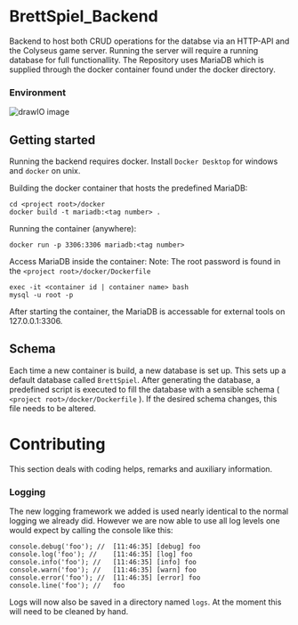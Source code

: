 # BrettSpiel_Backend

Backend to host both CRUD operations for the databse via an HTTP-API and the Colyseus game server.
Running the server will require a running database for full functionallity. The Repository uses MariaDB which is supplied
through the docker container found under the docker directory.

### Environment
![drawIO image](resources/Brettspiel_Backend.png "Deployment and Production environment for the Brettspiel_Backend")

## Getting started



Running the backend requires docker. Install ```Docker Desktop``` for windows and ```docker``` on unix.

Building the docker container that hosts the predefined MariaDB:
```
cd <project root>/docker
docker build -t mariadb:<tag number> .
```

Running the container (anywhere):
```
docker run -p 3306:3306 mariadb:<tag number>
```

Access MariaDB inside the container:
Note: The root password is found in the ```<project root>/docker/Dockerfile```
```
exec -it <container id | container name> bash
mysql -u root -p
```

After starting the container, the MariaDB is accessable for external tools on 127.0.0.1:3306.

## Schema
Each time a new container is build, a new database is set up. This sets up a default database called ```BrettSpiel```.
After generating the database, a predefined script is executed to fill the database with a sensible schema 
( ```<project root>/docker/Dockerfile``` ). If the desired schema changes, this file needs to be altered.

# Contributing
This section deals with coding helps, remarks and auxiliary information.

### Logging
The new logging framework we added is used nearly identical to the normal logging we already did.
However we are now able to use all log levels one would expect by calling the console like this:

````
console.debug('foo'); //  [11:46:35] [debug] foo
console.log('foo'); //    [11:46:35] [log] foo
console.info('foo'); //   [11:46:35] [info] foo
console.warn('foo'); //   [11:46:35] [warn] foo
console.error('foo'); //  [11:46:35] [error] foo
console.line('foo'); //   foo
````

Logs will now also be saved in a directory named ``logs``. At the moment this will need to be cleaned by hand.


